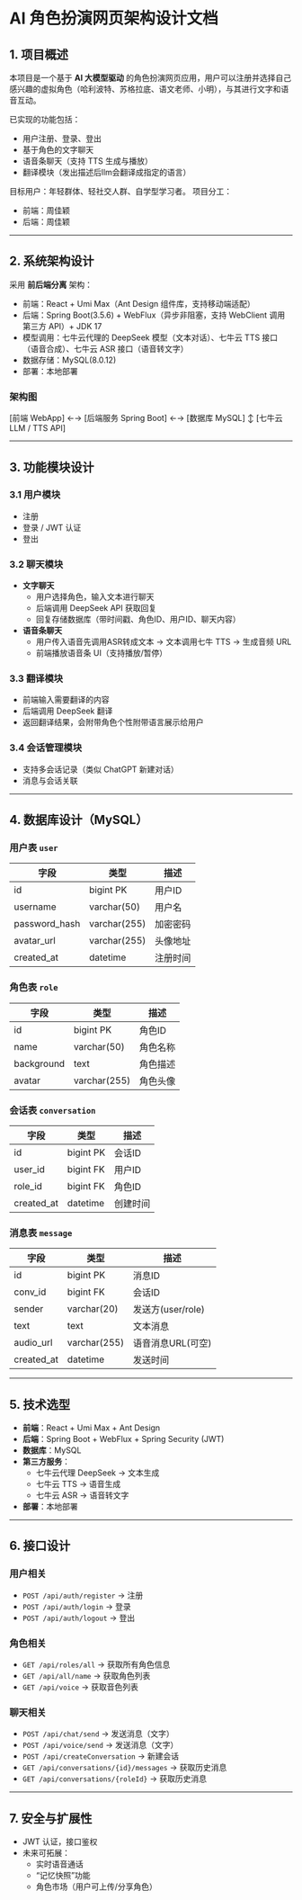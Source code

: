 # AI 角色扮演网页架构设计文档

## 1. 项目概述
本项目是一个基于 **AI 大模型驱动** 的角色扮演网页应用，用户可以注册并选择自己感兴趣的虚拟角色（哈利波特、苏格拉底、语文老师、小明），与其进行文字和语音互动。

已实现的功能包括：
- 用户注册、登录、登出
- 基于角色的文字聊天
- 语音条聊天（支持 TTS 生成与播放）
- 翻译模块（发出描述后llm会翻译成指定的语言）

目标用户：年轻群体、轻社交人群、自学型学习者。
项目分工：  
- 前端：周佳颖  
- 后端：周佳颖

---

## 2. 系统架构设计

采用 **前后端分离** 架构：
- 前端：React + Umi Max（Ant Design 组件库，支持移动端适配）
- 后端：Spring Boot(3.5.6) + WebFlux（异步非阻塞，支持 WebClient 调用第三方 API）+ JDK 17
- 模型调用：七牛云代理的 DeepSeek 模型（文本对话）、七牛云 TTS 接口（语音合成）、七牛云 ASR 接口（语音转文字）
- 数据存储：MySQL(8.0.12)
- 部署：本地部署

### 架构图

[前端 WebApp] ←→ [后端服务 Spring Boot] ←→ [数据库 MySQL]
↕
[七牛云 LLM / TTS API]

---

## 3. 功能模块设计

### 3.1 用户模块
- 注册
- 登录 / JWT 认证
- 登出

### 3.2 聊天模块
- **文字聊天**
    - 用户选择角色，输入文本进行聊天
    - 后端调用 DeepSeek API 获取回复
    - 回复存储数据库（带时间戳、角色ID、用户ID、聊天内容）
- **语音条聊天**
    - 用户传入语音先调用ASR转成文本 → 文本调用七牛 TTS → 生成音频 URL
    - 前端播放语音条 UI（支持播放/暂停）

### 3.3 翻译模块
- 前端输入需要翻译的内容
- 后端调用 DeepSeek 翻译
- 返回翻译结果，会附带角色个性附带语言展示给用户

### 3.4 会话管理模块
- 支持多会话记录（类似 ChatGPT 新建对话）
- 消息与会话关联

---

## 4. 数据库设计（MySQL）

### 用户表 `user`
| 字段          | 类型         | 描述             |
|---------------|-------------|------------------|
| id            | bigint PK   | 用户ID           |
| username      | varchar(50) | 用户名           |
| password_hash | varchar(255)| 加密密码         |
| avatar_url    | varchar(255)| 头像地址         |
| created_at    | datetime    | 注册时间         |

### 角色表 `role`
| 字段     | 类型         | 描述           |
|----------|-------------|----------------|
| id       | bigint PK   | 角色ID         |
| name     | varchar(50) | 角色名称       |
| background     | text        | 角色描述       |
| avatar   | varchar(255)| 角色头像       |

### 会话表 `conversation`
| 字段        | 类型        | 描述            |
|-------------|------------|-----------------|
| id          | bigint PK  | 会话ID          |
| user_id     | bigint FK  | 用户ID          |
| role_id     | bigint FK  | 角色ID          |
| created_at  | datetime   | 创建时间        |

### 消息表 `message`
| 字段        | 类型         | 描述               |
|-------------|-------------|--------------------|
| id          | bigint PK   | 消息ID             |
| conv_id     | bigint FK   | 会话ID             |
| sender      | varchar(20) | 发送方(user/role)  |
| text        | text        | 文本消息           |
| audio_url   | varchar(255)| 语音消息URL(可空)  |
| created_at  | datetime    | 发送时间           |

---

## 5. 技术选型
- **前端**：React + Umi Max + Ant Design
- **后端**：Spring Boot + WebFlux + Spring Security (JWT)
- **数据库**：MySQL
- **第三方服务**：
    - 七牛云代理 DeepSeek → 文本生成
    - 七牛云 TTS → 语音生成
    - 七牛云 ASR → 语音转文字
- **部署**：本地部署

---

## 6. 接口设计

### 用户相关
- `POST /api/auth/register` → 注册
- `POST /api/auth/login` → 登录
- `POST /api/auth/logout` → 登出

### 角色相关
- `GET /api/roles/all` → 获取所有角色信息
- `GET /api/all/name` → 获取角色列表
- `GET /api/voice` → 获取音色列表


### 聊天相关
- `POST /api/chat/send` → 发送消息（文字）
- `POST /api/voice/send` → 发送消息（文字）
- `POST /api/createConversation` → 新建会话
- `GET /api/conversations/{id}/messages` → 获取历史消息
- `GET /api/conversations/{roleId}` → 获取历史消息


---

## 7. 安全与扩展性
- JWT 认证，接口鉴权
- 未来可拓展：
    - 实时语音通话
    - “记忆快照”功能
    - 角色市场（用户可上传/分享角色）  
